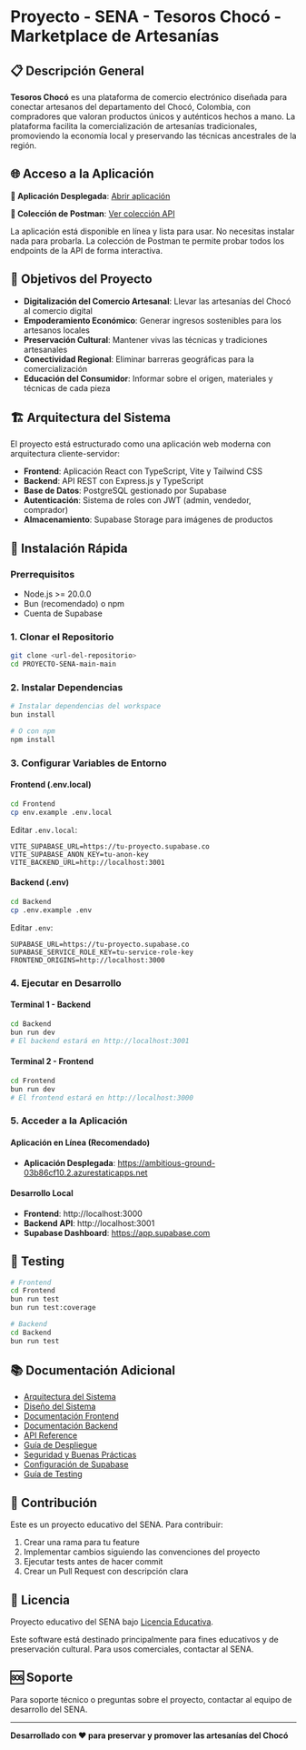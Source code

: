 # Proyecto - SENA - Tesoros Chocó - Marketplace de Artesanías

## 📋 Descripción General

**Tesoros Chocó** es una plataforma de comercio electrónico diseñada para conectar artesanos del departamento del Chocó, Colombia, con compradores que valoran productos únicos y auténticos hechos a mano. La plataforma facilita la comercialización de artesanías tradicionales, promoviendo la economía local y preservando las técnicas ancestrales de la región.

## 🌐 Acceso a la Aplicación

**🚀 Aplicación Desplegada**: [Abrir aplicación](https://ambitious-ground-03b86cf10.2.azurestaticapps.net)

**📡 Colección de Postman**: [Ver colección API](https://www.postman.com/bold-zodiac-382577/proyecto-sena/collection/oq8k6ot/proyecto-sena-api?action=share&creator=13226867)

La aplicación está disponible en línea y lista para usar. No necesitas instalar nada para probarla. La colección de Postman te permite probar todos los endpoints de la API de forma interactiva.

## 🎯 Objetivos del Proyecto

- **Digitalización del Comercio Artesanal**: Llevar las artesanías del Chocó al comercio digital
- **Empoderamiento Económico**: Generar ingresos sostenibles para los artesanos locales
- **Preservación Cultural**: Mantener vivas las técnicas y tradiciones artesanales
- **Conectividad Regional**: Eliminar barreras geográficas para la comercialización
- **Educación del Consumidor**: Informar sobre el origen, materiales y técnicas de cada pieza

## 🏗️ Arquitectura del Sistema

El proyecto está estructurado como una aplicación web moderna con arquitectura cliente-servidor:

- **Frontend**: Aplicación React con TypeScript, Vite y Tailwind CSS
- **Backend**: API REST con Express.js y TypeScript
- **Base de Datos**: PostgreSQL gestionado por Supabase
- **Autenticación**: Sistema de roles con JWT (admin, vendedor, comprador)
- **Almacenamiento**: Supabase Storage para imágenes de productos

## 🚀 Instalación Rápida

### Prerrequisitos

- Node.js >= 20.0.0
- Bun (recomendado) o npm
- Cuenta de Supabase

### 1. Clonar el Repositorio

```bash
git clone <url-del-repositorio>
cd PROYECTO-SENA-main-main
```

### 2. Instalar Dependencias

```bash
# Instalar dependencias del workspace
bun install

# O con npm
npm install
```

### 3. Configurar Variables de Entorno

#### Frontend (.env.local)
```bash
cd Frontend
cp env.example .env.local
```

Editar `.env.local`:
```env
VITE_SUPABASE_URL=https://tu-proyecto.supabase.co
VITE_SUPABASE_ANON_KEY=tu-anon-key
VITE_BACKEND_URL=http://localhost:3001
```

#### Backend (.env)
```bash
cd Backend
cp .env.example .env
```

Editar `.env`:
```env
SUPABASE_URL=https://tu-proyecto.supabase.co
SUPABASE_SERVICE_ROLE_KEY=tu-service-role-key
FRONTEND_ORIGINS=http://localhost:3000
```

### 4. Ejecutar en Desarrollo

#### Terminal 1 - Backend
```bash
cd Backend
bun run dev
# El backend estará en http://localhost:3001
```

#### Terminal 2 - Frontend
```bash
cd Frontend
bun run dev
# El frontend estará en http://localhost:3000
```

### 5. Acceder a la Aplicación

#### Aplicación en Línea (Recomendado)
- **Aplicación Desplegada**: https://ambitious-ground-03b86cf10.2.azurestaticapps.net

#### Desarrollo Local
- **Frontend**: http://localhost:3000
- **Backend API**: http://localhost:3001
- **Supabase Dashboard**: https://app.supabase.com

## 🧪 Testing

```bash
# Frontend
cd Frontend
bun run test
bun run test:coverage

# Backend
cd Backend
bun run test
```

## 📚 Documentación Adicional

- [Arquitectura del Sistema](Docs/ARQUITECTURA.md)
- [Diseño del Sistema](Docs/DISEÑO_SISTEMA.md)
- [Documentación Frontend](Docs/FRONTEND.md)
- [Documentación Backend](Docs/BACKEND.md)
- [API Reference](Docs/API.md)
- [Guía de Despliegue](Docs/DEPLOYMENT.md)
- [Seguridad y Buenas Prácticas](Docs/SECURITY.md)
- [Configuración de Supabase](Docs/SUPABASE.md)
- [Guía de Testing](Docs/TESTING.md)


## 🤝 Contribución

Este es un proyecto educativo del SENA. Para contribuir:

1. Crear una rama para tu feature
2. Implementar cambios siguiendo las convenciones del proyecto
3. Ejecutar tests antes de hacer commit
4. Crear un Pull Request con descripción clara

## 📄 Licencia

Proyecto educativo del SENA bajo [Licencia Educativa](./LICENSE). 

Este software está destinado principalmente para fines educativos y de preservación cultural. Para usos comerciales, contactar al SENA.

## 🆘 Soporte

Para soporte técnico o preguntas sobre el proyecto, contactar al equipo de desarrollo del SENA.

---

**Desarrollado con ❤️ para preservar y promover las artesanías del Chocó**
